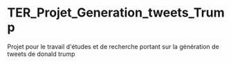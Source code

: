 # TER_Projet_Generation_tweets_Trump
Projet pour le travail d'études et de recherche portant sur la génération de tweets de donald trump
